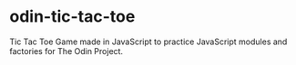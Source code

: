 # odin-tic-tac-toe
Tic Tac Toe Game made in JavaScript to practice JavaScript modules and factories for The Odin Project.

